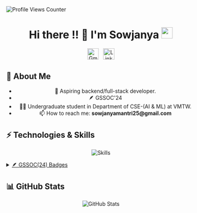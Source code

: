 <img alt="Profile Views Counter"  src="https://komarev.com/ghpvc/?username=s0wjanya" style="border-radius: 0px;" />

<h1 align="center">Hi there !! 👋   I'm Sowjanya <img src="https://emoji.slack-edge.com/T0172CCPGUW/party-blob/d7253707fa13e9ee.gif" width="30"/>  </h1>
<p align="center">
  <a href="mailto:sowjanyamantri25@gmail.com"><img alt="Gmail" height="30" src="https://img.shields.io/badge/Gmail-D14836?style=for-the-badge&logo=gmail&logoColor=white" /></a>&nbsp;&nbsp;
  <a href="www.linkedin.com/in/sowjanya-s2508/" target="_blank"><img alt="LinkedIn" height ="30" src="https://img.shields.io/badge/LinkedIn-%230077B5.svg?style=for-the-badge&logo=linkedin&logoColor=white"></a>
</p>

<h2>🔭 About Me</h2>
<div style="text-align: center;">
  <ul style="list-style-type: disc;">
    <li>🔭 Aspiring backend/full-stack developer.</li>
    <li>🪶 GSSOC'24 </li>
    <li>👨‍💻 Undergraduate student in Department of CSE-(AI & ML) at VMTW.</li>
    <li>📫 How to reach me: <b>sowjanyamantri25@gmail.com </b></li>
  </ul>
</div>

## ⚡️ Technologies & Skills
<p align="center">
  <img src="https://skillicons.dev/icons?i=python,js,c,cpp,react,nodejs,expressjs,html,css,git,github,mysql,mongodb,pandas,numPy" alt="Skills" />
</p>

<details>
  <summary><span style="text-decoration: underline;">🪶 GSSOC(24) Badges</span></summary>
  <div style='display:flex; align-items:center; flex-wrap: wrap; gap: 10px; justify-content: center;'>
    <a href="https://gssoc.girlscript.tech/leaderboard">
      <img src="https://raw.githubusercontent.com/GSSoC24/Postman-Challenge/main/docs/assets/Postman%20White.png" width="100px" height="100px" alt="Postman Badge"/>
      <img src="https://raw.githubusercontent.com/GSSoC24/Postman-Challenge/main/docs/assets/1.png" width="100px" height="100px" alt="Badge 1"/>
      <img src="https://raw.githubusercontent.com/GSSoC24/Postman-Challenge/main/docs/assets/2.png" width="100px" height="100px" alt="Badge 2"/>
      <img src="https://raw.githubusercontent.com/GSSoC24/Postman-Challenge/main/docs/assets/3.png" width="100px" height="100px" alt="Badge 3"/>
      <img src="https://raw.githubusercontent.com/GSSoC24/Postman-Challenge/main/docs/assets/4.png" width="100px" height="100px" alt="Badge 4"/>
      <img src="https://raw.githubusercontent.com/GSSoC24/Postman-Challenge/main/docs/assets/5.png" width="100px" height="100px" alt="Badge 5"/>
    </a>
  </div>
</details>

## 📊 GitHub Stats
<p align="center">
  <img src="https://github-readme-stats.vercel.app/api?username=s0wjanyaa&show_icons=true&theme=radical" alt="GitHub Stats" />
</p>
<!--
**s0wjanyaa/s0wjanyaa** is a ✨ _special_ ✨ repository because its `README.md` (this file) appears on your GitHub profile.

Here are some ideas to get you started:

- 🔭 I’m currently working on ...
- 🌱 I’m currently learning ...
- 👯 I’m looking to collaborate on ...
- 🤔 I’m looking for help with ...
- 💬 Ask me about ...
- 📫 How to reach me: ...
- 😄 Pronouns: ...
- ⚡ Fun fact: ...
-->
